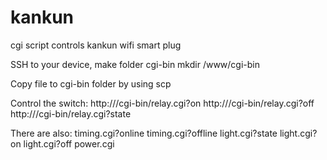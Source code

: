 # kankun
cgi script controls kankun wifi smart plug

SSH to your device, make folder cgi-bin
mkdir /www/cgi-bin

Copy file to cgi-bin folder by using scp

Control the switch:
http://<your device ip>/cgi-bin/relay.cgi?on
http://<your device ip>/cgi-bin/relay.cgi?off
http://<your device ip>/cgi-bin/relay.cgi?state

There are also:
timing.cgi?online
timing.cgi?offline
light.cgi?state
light.cgi?on
light.cgi?off
power.cgi
